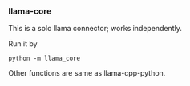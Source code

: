 ### llama-core

This is a solo llama connector; works independently.

Run it by
```
python -m llama_core
```

Other functions are same as llama-cpp-python.
